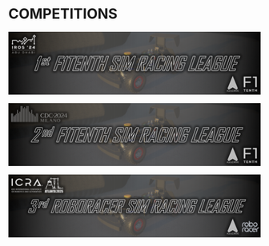 # COMPETITIONS

<a href="f1tenth-sim-racing-iros-2024"><img id="imageHyperlink" src="../assets/images/banners/F1TENTH Sim Racing @ IROS 2024 - Thin.png"></a>

<a href="f1tenth-sim-racing-cdc-2024"><img id="imageHyperlink" src="../assets/images/banners/F1TENTH Sim Racing @ CDC 2024 - Thin.png"></a>

<a href="roboracer-sim-racing-icra-2025"><img id="imageHyperlink" src="../assets/images/banners/Roboracer Sim Racing @ ICRA 2025 - Thin.png"></a>